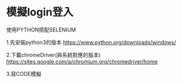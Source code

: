 # 模擬login登入
使用PYTHON搭配SELENIUM

1.先安裝python3的版本
https://www.python.org/downloads/windows/

2.下載chromeDriver(與系統對應的版本)
https://sites.google.com/a/chromium.org/chromedriver/home

3.寫CODE模擬
